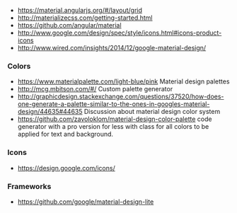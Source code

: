 * https://material.angularjs.org/#/layout/grid
* http://materializecss.com/getting-started.html
* https://github.com/angular/material
* http://www.google.com/design/spec/style/icons.html#icons-product-icons
* http://www.wired.com/insights/2014/12/google-material-design/


### Colors 

* https://www.materialpalette.com/light-blue/pink
Material design palettes
* http://mcg.mbitson.com/#/  Custom palette generator
* http://graphicdesign.stackexchange.com/questions/37520/how-does-one-generate-a-palette-similar-to-the-ones-in-googles-material-design/44635#44635 Discussion about material design color system
* https://github.com/zavoloklom/material-design-color-palette code generator with a pro version for less with class for all colors to be applied for text and background.


### Icons 

* https://design.google.com/icons/

### Frameworks 

* https://github.com/google/material-design-lite